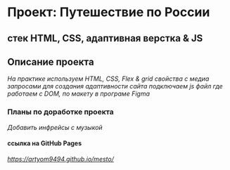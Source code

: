 # Проект: Путешествие по России

## стек HTML, CSS, адаптивная верстка & JS

## Описание проекта

_На практике используем HTML, CSS, Flex & grid свойства с медиа запросами для создания адаптивности сайта подключаем js файл где работаем с DOM, по макету в програме Figma_

### Планы по доработке проекта

_Добавить инфрейсы с музыкой_

#### ссылка на GitHub Pages

*https://artyom9494.github.io/mesto/*